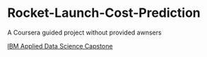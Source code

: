 # Rocket-Launch-Cost-Prediction
A Coursera guided project without provided awnsers

[IBM Applied Data Science Capstone](https://www.coursera.org/learn/applied-data-science-capstone)

